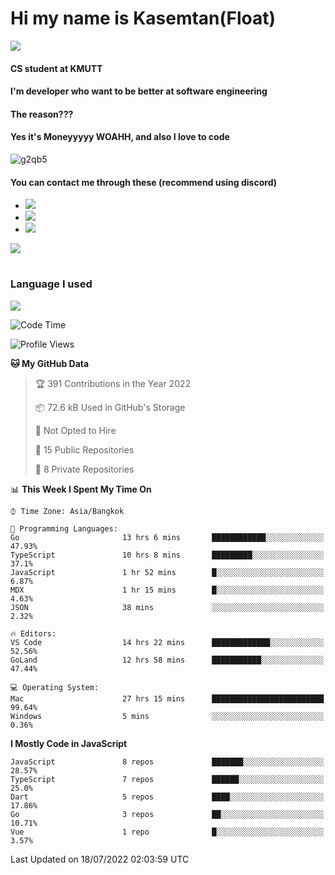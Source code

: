 # Hi my name is Kasemtan(Float)
![](https://64.media.tumblr.com/9c2a8f831efe8da556ffbf89cebb52c9/b86c1ab833a37e32-93/s1280x1920/d000dc22f75df64be2bc150f5fa69c4f6df6bb07.gifv)
#### CS student at KMUTT
#### I'm developer who want to be better at software engineering
#### The reason???
#### Yes it's Moneyyyyy WOAHH, and also I love to code
![g2qb5](https://user-images.githubusercontent.com/69688279/175812510-9235eaf7-72f7-40d3-b163-56efa9aa5c6b.gif)

#### You can contact me through these (recommend using discord)
- [![](https://img.shields.io/badge/Discord-5865F2?logo=Discord&logoColor=white)](https://discordapp.com/users/278155096225742848)
- [![](https://img.shields.io/badge/Facebook-1877F2?logo=facebook&logoColor=white)](https://www.facebook.com/float.teavasirichokchai/)
- [![](https://img.shields.io/badge/linkedin-0A66C2?logo=linkedin&logoColor=white)](https://www.linkedin.com/in/kasemtan-teavasirichokchai-975531227/)

[![](https://github-readme-stats.vercel.app/api?username=FloatKasemtan&show_icons=true&theme=nightowl)]()
#
### Language I used
[![](https://github-readme-stats.vercel.app/api/top-langs/?username=FloatKasemtan&layout=compact&theme=nightowl)]()
<!--START_SECTION:waka-->
![Code Time](http://img.shields.io/badge/Code%20Time-600%20hrs%2026%20mins-blue)

![Profile Views](http://img.shields.io/badge/Profile%20Views-27-blue)

**🐱 My GitHub Data** 

> 🏆 391 Contributions in the Year 2022
 > 
> 📦 72.6 kB Used in GitHub's Storage 
 > 
> 🚫 Not Opted to Hire
 > 
> 📜 15 Public Repositories 
 > 
> 🔑 8 Private Repositories  
 > 
📊 **This Week I Spent My Time On** 

```text
⌚︎ Time Zone: Asia/Bangkok

💬 Programming Languages: 
Go                       13 hrs 6 mins       ████████████░░░░░░░░░░░░░   47.93% 
TypeScript               10 hrs 8 mins       █████████░░░░░░░░░░░░░░░░   37.1% 
JavaScript               1 hr 52 mins        █░░░░░░░░░░░░░░░░░░░░░░░░   6.87% 
MDX                      1 hr 15 mins        █░░░░░░░░░░░░░░░░░░░░░░░░   4.63% 
JSON                     38 mins             ░░░░░░░░░░░░░░░░░░░░░░░░░   2.32%

🔥 Editors: 
VS Code                  14 hrs 22 mins      █████████████░░░░░░░░░░░░   52.56% 
GoLand                   12 hrs 58 mins      ███████████░░░░░░░░░░░░░░   47.44%

💻 Operating System: 
Mac                      27 hrs 15 mins      █████████████████████████   99.64% 
Windows                  5 mins              ░░░░░░░░░░░░░░░░░░░░░░░░░   0.36%

```

**I Mostly Code in JavaScript** 

```text
JavaScript               8 repos             ███████░░░░░░░░░░░░░░░░░░   28.57% 
TypeScript               7 repos             ██████░░░░░░░░░░░░░░░░░░░   25.0% 
Dart                     5 repos             ████░░░░░░░░░░░░░░░░░░░░░   17.86% 
Go                       3 repos             ██░░░░░░░░░░░░░░░░░░░░░░░   10.71% 
Vue                      1 repo              █░░░░░░░░░░░░░░░░░░░░░░░░   3.57%

```



 Last Updated on 18/07/2022 02:03:59 UTC
<!--END_SECTION:waka-->
<!--
**FloatKasemtan/FloatKasemtan** is a ✨ _special_ ✨ repository because its `README.md` (this file) appears on your GitHub profile.

Here are some ideas to get you started:

- 🔭 I’m currently working on ...
- 🌱 I’m currently learning ...
- 👯 I’m looking to collaborate on ...
- 🤔 I’m looking for help with ...
- 💬 Ask me about ...
- 📫 How to reach me: ...
- 😄 Pronouns: ...
- ⚡ Fun fact: ...
-->
